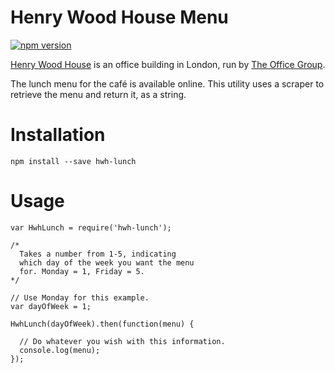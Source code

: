 # Henry Wood House Menu

[![npm version](https://badge.fury.io/js/hwh-lunch.svg)](https://badge.fury.io/js/hwh-lunch)

[Henry Wood House](http://www.theofficegroup.co.uk/locations/henrywoodhouse/)
is an office building in London, run by [The Office Group](http://www.theofficegroup.co.uk/).

The lunch menu for the café is available online. This utility uses a scraper to
retrieve the menu and return it, as a string.

# Installation

```
npm install --save hwh-lunch
```

# Usage

```
var HwhLunch = require('hwh-lunch');

/*
  Takes a number from 1-5, indicating
  which day of the week you want the menu
  for. Monday = 1, Friday = 5.
*/

// Use Monday for this example.
var dayOfWeek = 1;

HwhLunch(dayOfWeek).then(function(menu) {

  // Do whatever you wish with this information.
  console.log(menu);
});
```

